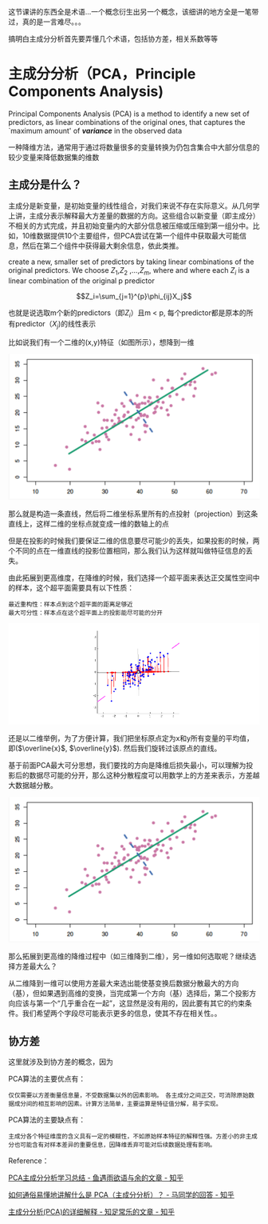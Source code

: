 这节课讲的东西全是术语...一个概念衍生出另一个概念，该细讲的地方全是一笔带过，真的是一言难尽。。。  

搞明白主成分分析首先要弄懂几个术语，包括协方差，相关系数等等  

# 主成分分析（PCA，Principle Components Analysis)  

Principal Components Analysis (PCA) is a method to identify a 
new set of predictors, as linear combinations of the original 
ones, that captures the `maximum amount' of ***variance*** in the observed data

一种降维方法，通常用于通过将数量很多的变量转换为仍包含集合中大部分信息的较少变量来降低数据集的维数  

## 主成分是什么？

主成分是新变量，是初始变量的线性组合，对我们来说不存在实际意义。从几何学上讲，主成分表示解释最大方差量的数据的方向。这些组合以新变量（即主成分）不相关的方式完成，并且初始变量内的大部分信息被压缩或压缩到第一组分中。比如，10维数据提供10个主要组件，但PCA尝试在第一个组件中获取最大可能信息，然后在第二个组件中获得最大剩余信息，依此类推。

create a new, smaller set of predictors by taking linear combinations of the original predictors.
We choose $Z_1$,$Z_2$ ,…,$Z_m$, where and where each $Z_i$ is a linear combination of the original p predictor  

$$Z_i=\sum_{j=1}^{p}\phi_{ij}X_j$$

也就是说选取m个新的predictors（即$Z_i$）且m < p, 每个predictor都是原本的所有predictor（$X_j$)的线性表示

比如说我们有一个二维的(x,y)特征（如图所示），想降到一维

![例子1](exp1.png)

那么就是构造一条直线，然后将二维坐标系里所有的点投射（projection）到这条直线上，这样二维的坐标点就变成一维的数轴上的点

但是在投影的时候我们要保证二维的信息要尽可能少的丢失，如果投影的时候，两个不同的点在一维直线的投影位置相同，那么我们认为这样就叫做特征信息的丢失。

由此拓展到更高维度，在降维的时候，我们选择一个超平面来表达正交属性空间中的样本，这个超平面需要具有以下性质：

    最近重构性：样本点到这个超平面的距离足够近
    最大可分性：样本点在这个超平面上的投影能尽可能的分开

![exp2](exp2.gif)

还是以二维举例，为了方便计算，我们把坐标原点定为x和y所有变量的平均值，即($\overline{x}$, $\overline{y}$). 然后我们旋转过该原点的直线。

基于前面PCA最大可分思想，我们要找的方向是降维后损失最小，可以理解为投影后的数据尽可能的分开，那么这种分散程度可以用数学上的方差来表示，方差越大数据越分散。

![例子1](exp1.png)

那么拓展到更高维的降维过程中（如三维降到二维），另一维如何选取呢？继续选择方差最大么？

从二维降到一维可以使用方差最大来选出能使基变换后数据分散最大的方向（基），但如果遇到高维的变换，当完成第一个方向（基）选择后，第二个投影方向应该与第一个“几乎重合在一起”，这显然是没有用的，因此要有其它的约束条件。我们希望两个字段尽可能表示更多的信息，使其不存在相关性。。

## 协方差

这里就涉及到协方差的概念，因为

 PCA算法的主要优点有：

    仅仅需要以方差衡量信息量，不受数据集以外的因素影响。　各主成分之间正交，可消除原始数据成分间的相互影响的因素。计算方法简单，主要运算是特征值分解，易于实现。

PCA算法的主要缺点有：

    主成分各个特征维度的含义具有一定的模糊性，不如原始样本特征的解释性强。方差小的非主成分也可能含有对样本差异的重要信息，因降维丢弃可能对后续数据处理有影响。
Reference：

[PCA主成分分析学习总结 - 鱼遇雨欲语与余的文章 - 知乎](https://zhuanlan.zhihu.com/p/32412043)  

[如何通俗易懂地讲解什么是 PCA（主成分分析）？ - 马同学的回答 - 知乎](https://www.zhihu.com/question/41120789/answer/481966094)

[主成分分析(PCA)的详细解释 - 知足常乐的文章 - 知乎](https://zhuanlan.zhihu.com/p/58663947)
